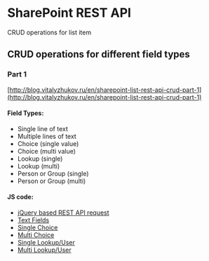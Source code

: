 # SharePoint REST API
CRUD operations for list item

## CRUD operations for different field types

### Part 1
[http://blog.vitalyzhukov.ru/en/sharepoint-list-rest-api-crud-part-1](http://blog.vitalyzhukov.ru/en/sharepoint-list-rest-api-crud-part-1)

#### Field Types:
* Single line of text
* Multiple lines of text
* Choice (single value)
* Choice (multi value)
* Lookup (single)
* Lookup (multi)
* Person or Group (single)
* Person or Group (multi)

#### JS code:
* [jQuery based REST API request](sample-ajax-request.js)
* [Text Fields](text-field.js)
* [Single Choice](single-choice.js)
* [Multi Choice](multi-choice.js)
* [Single Lookup/User](single-lookup.js)
* [Multi Lookup/User](multi-lookup.js)